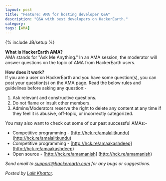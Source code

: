 ```yaml
---
layout: post
title: "Feature: AMA for hosting developer Q&A"
description: "Q&A with best developers on HackerEarth."
category:
tags: [AMA]
---
```

{% include JB/setup %}

**What is HackerEarth AMA?**
<br>
AMA stands for "Ask Me Anything." In an AMA session, the moderator will answer
questions on the topic of AMA from HackerEarth users.

**How does it work?**
<br>
If you are a user on HackerEarth and you have some question(s), you can post
your question(s) on the AMA page. Read the below rules and guidelines before asking any
question:-

1. Ask relevant and constructive questions.
1. Do not flame or insult other members.
1. Admins/Moderators reserve the right to delete any content at any time if they
   feel it is abusive, off-topic, or incorrectly categorized.

You may also want to check out some of our past successful AMAs:-

* Competitive programming - [http://hck.re/amalalitkundu] (http://hck.re/amalalitkundu)
* Competitive programming - [http://hck.re/amaakashdeep] (http://hck.re/amaakashdeep)
* Open source - [http://hck.re/amamanish] (http://hck.re/amamanish)


*Send email to support@hackerearth.com for any bugs or suggestions.*

*Posted by [Lalit Khattar](http://hck.re/lalitkhattar).*
